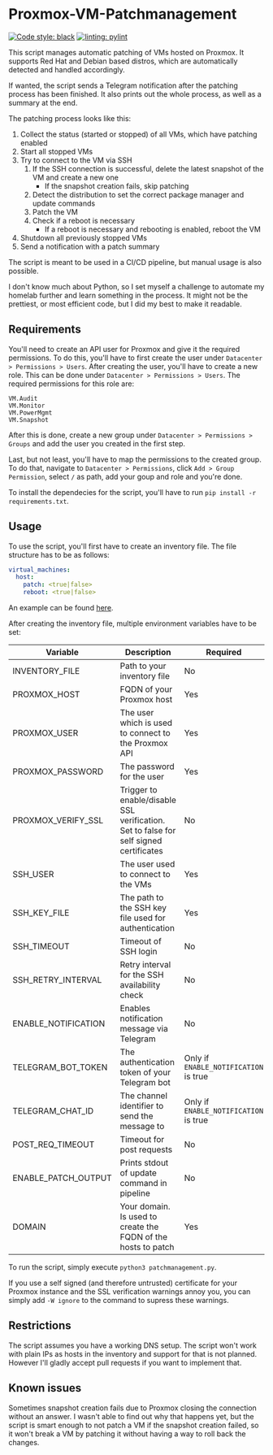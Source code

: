 # Proxmox-VM-Patchmanagement

[![Code style: black](https://img.shields.io/badge/code%20style-black-000000.svg)](https://github.com/psf/black) [![linting: pylint](https://img.shields.io/badge/linting-pylint-yellowgreen)](https://github.com/pylint-dev/pylint)

This script manages automatic patching of VMs hosted on Proxmox. It supports Red Hat and Debian based distros, which are automatically detected and handled accordingly.

If wanted, the script sends a Telegram notification after the patching process has been finished. It also prints out the whole process, as well as a summary at the end.

The patching process looks like this:
1. Collect the status (started or stopped) of all VMs, which have patching enabled
1. Start all stopped VMs
1. Try to connect to the VM via SSH
    1. If the SSH connection is successful, delete the latest snapshot of the VM and create a new one
        * If the snapshot creation fails, skip patching
    1. Detect the distribution to set the correct package manager and update commands
    1. Patch the VM
    1. Check if a reboot is necessary
        * If a reboot is necessary and rebooting is enabled, reboot the VM
1. Shutdown all previously stopped VMs
1. Send a notification with a patch summary


The script is meant to be used in a CI/CD pipeline, but manual usage is also possible.

I don't know much about Python, so I set myself a challenge to automate my homelab further and learn something in the process.
It might not be the prettiest, or most efficient code, but I did my best to make it readable.

## Requirements

You'll need to create an API user for Proxmox and give it the required permissions. To do this, you'll have to first create the user under `Datacenter > Permissions > Users`.
After creating the user, you'll have to create a new role. This can be done under `Datacenter > Permissions > Users`. The required permissions for this role are:
```
VM.Audit
VM.Monitor
VM.PowerMgmt
VM.Snapshot
```

After this is done, create a new group under `Datacenter > Permissions > Groups` and add the user you created in the first step.

Last, but not least, you'll have to map the permissions to the created group. To do that, navigate to `Datacenter > Permissions`, click `Add > Group Permission`, select `/` as path, add your goup and role and you're done.

To install the dependecies for the script, you'll have to run `pip install -r requirements.txt`.

## Usage

To use the script, you'll first have to create an inventory file. The file structure has to be as follows:

```yaml
virtual_machines:
  host:
    patch: <true|false>
    reboot: <true|false>
```

An example can be found [here](inventory.yml.example).

After creating the inventory file, multiple environment variables have to be set:

| Variable            | Description                                                                           | Required                               | Default       |
|---------------------|---------------------------------------------------------------------------------------|----------------------------------------|---------------|
| INVENTORY_FILE      | Path to your inventory file                                                           | No                                     | inventory.yml |
| PROXMOX_HOST        | FQDN of your Proxmox host                                                             | Yes                                    |               |
| PROXMOX_USER        | The user which is used to connect to the Proxmox API                                  | Yes                                    |               |
| PROXMOX_PASSWORD    | The password for the user                                                             | Yes                                    |               |
| PROXMOX_VERIFY_SSL  | Trigger to enable/disable SSL verification. Set to false for self signed certificates | No                                     | false         |
| SSH_USER            | The user used to connect to the VMs                                                   | Yes                                    |               |
| SSH_KEY_FILE        | The path to the SSH key file used for authentication                                  | Yes                                    |               |
| SSH_TIMEOUT         | Timeout of SSH login                                                                  | No                                     | 300           |
| SSH_RETRY_INTERVAL  | Retry interval for the SSH availability check                                         | No                                     | 10            |
| ENABLE_NOTIFICATION | Enables notification message via Telegram                                             | No                                     | true          |
| TELEGRAM_BOT_TOKEN  | The authentication token of your Telegram bot                                         | Only if `ENABLE_NOTIFICATION` is true  |               |
| TELEGRAM_CHAT_ID    | The channel identifier to send the message to                                         | Only if `ENABLE_NOTIFICATION` is true  |               |
| POST_REQ_TIMEOUT    | Timeout for post requests                                                             | No                                     | 30            |
| ENABLE_PATCH_OUTPUT | Prints stdout of update command in pipeline                                           | No                                     | false         |
| DOMAIN              | Your domain. Is used to create the FQDN of the hosts to patch                         | Yes                                    |               |

To run the script, simply execute `python3 patchmanagement.py`.

If you use a self signed (and therefore untrusted) certificate for your Proxmox instance and the SSL verification warnings annoy you, you can simply add `-W ignore` to the command to supress these warnings.

## Restrictions

The script assumes you have a working DNS setup. The script won't work with plain IPs as hosts in the inventory and support for that is not planned. However I'll gladly accept pull requests if you want to implement that.

## Known issues

Sometimes snapshot creation fails due to Proxmox closing the connection without an answer.
I wasn't able to find out why that happens yet, but the script is smart enough to not patch a VM if the snapshot creation failed, so it won't break a VM by patching it without having a way to roll back the changes.
